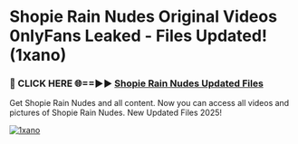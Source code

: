# Shopie Rain Nudes Original Videos 0nlyFans Leaked - Files Updated! (1xano)

<h3>🔴 CLICK HERE 🌐==►► <a href="https://tinyurl.com/52m3yx9h" rel="nofollow">Shopie Rain Nudes Updated Files</a></h3>

Get Shopie Rain Nudes and all content. Now you can access all videos and pictures of Shopie Rain Nudes. New Updated Files 2025!

[![1xano](https://i.imgur.com/TnHtlc8.gif)](https://tinyurl.com/52m3yx9h)
